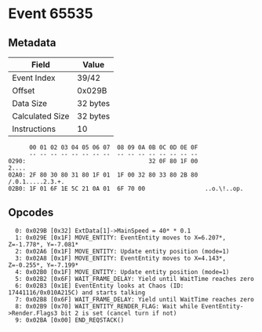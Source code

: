 # Event 65535

## Metadata

| Field           | Value    |
|-----------------|----------|
| Event Index     | 39/42    |
| Offset          | 0x029B   |
| Data Size       | 32 bytes |
| Calculated Size | 32 bytes |
| Instructions    | 10       |

```
      00 01 02 03 04 05 06 07  08 09 0A 0B 0C 0D 0E 0F
      -- -- -- -- -- -- -- --  -- -- -- -- -- -- -- --
0290:                                   32 0F 80 1F 00             2....
02A0: 2F 80 30 80 31 80 1F 01  1F 00 32 80 33 80 2B 80  /.0.1.....2.3.+.
02B0: 1F 01 6F 1E 5C 21 0A 01  6F 70 00                 ..o.\!..op.     
```

## Opcodes

```
  0: 0x029B [0x32] ExtData[1]->MainSpeed = 40* * 0.1
  1: 0x029E [0x1F] MOVE_ENTITY: EventEntity moves to X=6.207*, Z=-1.778*, Y=-7.081*
  2: 0x02A6 [0x1F] MOVE_ENTITY: Update entity position (mode=1)
  3: 0x02A8 [0x1F] MOVE_ENTITY: EventEntity moves to X=4.143*, Z=-0.255*, Y=-7.199*
  4: 0x02B0 [0x1F] MOVE_ENTITY: Update entity position (mode=1)
  5: 0x02B2 [0x6F] WAIT_FRAME_DELAY: Yield until WaitTime reaches zero
  6: 0x02B3 [0x1E] EventEntity looks at Chaos (ID: 17441116/0x010A215C) and starts talking
  7: 0x02B8 [0x6F] WAIT_FRAME_DELAY: Yield until WaitTime reaches zero
  8: 0x02B9 [0x70] WAIT_ENTITY_RENDER_FLAG: Wait while EventEntity->Render.Flags3 bit 2 is set (cancel turn if not)
  9: 0x02BA [0x00] END_REQSTACK()
```
